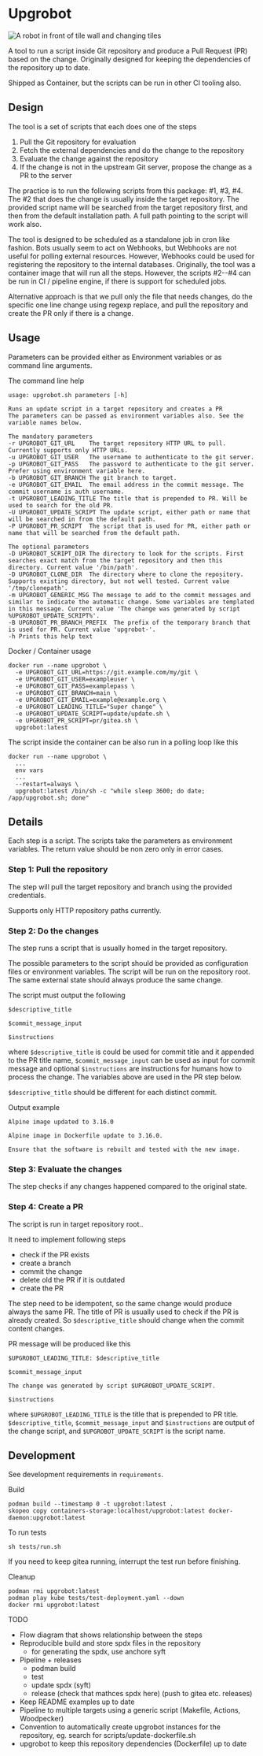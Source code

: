 Upgrobot
========

![A robot in front of tile wall and changing tiles](upgrobot.drawio.svg)

A tool to run a script inside Git repository and produce a Pull Request (PR) based on the change. Originally designed for keeping the dependencies of the repository up to date.

Shipped as Container, but the scripts can be run in other CI tooling also.

Design
------

The tool is a set of scripts that each does one of the steps

1. Pull the Git repository for evaluation
2. Fetch the external dependencies and do the change to the repository
3. Evaluate the change against the repository
4. If the change is not in the upstream Git server, propose the change as a PR to the server

The practice is to run the following scripts from this package: #1, #3, #4. The #2 that does the change is usually inside the target repository. The provided script name will be searched from the target repository first, and then from the default installation path. A full path pointing to the script will work also.

The tool is designed to be scheduled as a standalone job in cron like fashion. Bots usually seem to act on Webhooks, but Webhooks are not useful for polling external resources. However, Webhooks could be used for registering the repository to the internal databases. Originally, the tool was a container image that will run all the steps. However, the scripts #2--#4 can be run in CI / pipeline engine, if there is support for scheduled jobs.

Alternative approach is that we pull only the file that needs changes, do the specific one line change using regexp replace, and pull the repository and create the PR only if there is a change. 

Usage
-----

Parameters can be provided either as Environment variables or as command line arguments.

The command line help

    usage: upgrobot.sh parameters [-h]
    
    Runs an update script in a target repository and creates a PR
    The parameters can be passed as environment variables also. See the variable names below.
    
    The mandatory parameters
    -r UPGROBOT_GIT_URL    The target repository HTTP URL to pull. Currently supports only HTTP URLs.
    -u UPGROBOT_GIT_USER   The username to authenticate to the git server.
    -p UPGROBOT_GIT_PASS   The password to authenticate to the git server. Prefer using environment variable here.
    -b UPGROBOT_GIT_BRANCH The git branch to target.
    -e UPGROBOT_GIT_EMAIL  The email address in the commit message. The commit username is auth username.
    -t UPGROBOT_LEADING_TITLE The title that is prepended to PR. Will be used to search for the old PR.
    -U UPGROBOT_UPDATE_SCRIPT The update script, either path or name that will be searched in from the default path.
    -P UPGROBOT_PR_SCRIPT  The script that is used for PR, either path or name that will be searched from the default path.
    
    The optional parameters
    -D UPGROBOT_SCRIPT_DIR The directory to look for the scripts. First searches exact match from the target repository and then this directory. Current value '/bin/path'.
    -D UPGROBOT_CLONE_DIR  The directory where to clone the repository. Supports existing directory, but not well tested. Current value '/tmp/clonepath'.
    -m UPGROBOT_GENERIC_MSG The message to add to the commit messages and similar to indicate the automatic change. Some variables are templated in this message. Current value 'The change was generated by script %UPGROBOT_UPDATE_SCRIPT%'.
    -B UPGROBOT_PR_BRANCH_PREFIX  The prefix of the temporary branch that is used for PR. Current value 'upgrobot-'.
    -h Prints this help text

Docker / Container usage 

    docker run --name upgrobot \
      -e UPGROBOT_GIT_URL=https://git.example.com/my/git \
      -e UPGROBOT_GIT_USER=exampleuser \
      -e UPGROBOT_GIT_PASS=examplepass \
      -e UPGROBOT_GIT_BRANCH=main \
      -e UPGROBOT_GIT_EMAIL=example@example.org \
      -e UPGROBOT_LEADING_TITLE="Super change" \
      -e UPGROBOT_UPDATE_SCRIPT=update/update.sh \
      -e UPGROBOT_PR_SCRIPT=pr/gitea.sh \
      upgrobot:latest

The script inside the container can be also run in a polling loop like this

    docker run --name upgrobot \
      ...
      env vars
      ...
      --restart=always \
      upgrobot:latest /bin/sh -c "while sleep 3600; do date; /app/upgrobot.sh; done"

Details
-------

Each step is a script. The scripts take the parameters as environment variables. The return value should be non zero only in error cases.

### Step 1: Pull the repository

The step will pull the target repository and branch using the provided credentials.

Supports only HTTP repository paths currently.

### Step 2: Do the changes

The step runs a script that is usually homed in the target repository. 

The possible parameters to the script should be provided as configuration files or environment variables. The script will be run on the repository root. The same external state should always produce the same change. 

The script must output the following

    $descriptive_title

    $commit_message_input

    $instructions

where `$descriptive_title` is could be used for commit title and it appended to the PR title name, `$commit_message_input` can be used as input for commit message and optional `$instructions` are instructions for humans how to process the change. The variables above are used in the PR step below.

`$descriptive_title` should be different for each distinct commit.

Output example

    Alpine image updated to 3.16.0

    Alpine image in Dockerfile update to 3.16.0.

    Ensure that the software is rebuilt and tested with the new image.

### Step 3: Evaluate the changes 

The step checks if any changes happened compared to the original state.

### Step 4: Create a PR

The script is run in target repository root..

It need to implement following steps

- check if the PR exists
- create a branch
- commit the change
- delete old the PR if it is outdated
- create the PR

The step need to be idempotent, so the same change would produce always the same PR. The title of PR is usually used to check if the PR is already created. So `$descriptive_title` should change when the commit content changes.

PR message will be produced like this

    $UPGROBOT_LEADING_TITLE: $descriptive_title

    $commit_message_input

    The change was generated by script $UPGROBOT_UPDATE_SCRIPT.

    $instructions

where `$UPGROBOT_LEADING_TITLE` is the title that is prepended to PR title. `$descriptive_title`, `$commit_message_input` and `$instructions` are output of the change script, and `$UPGROBOT_UPDATE_SCRIPT` is the script name.

Development
-----------

See development requirements in `requirements`.

Build

    podman build --timestamp 0 -t upgrobot:latest .
    skopeo copy containers-storage:localhost/upgrobot:latest docker-daemon:upgrobot:latest

To run tests

    sh tests/run.sh

If you need to keep gitea running, interrupt the test run before finishing.

Cleanup

    podman rmi upgrobot:latest
    podman play kube tests/test-deployment.yaml --down
    docker rmi upgrobot:latest

TODO

- Flow diagram that shows relationship between the steps
- Reproducible build and store spdx files in the repository
  - for generating the spdx, use anchore syft
- Pipeline + releases
  - podman build
  - test
  - update spdx (syft)
  - release (check that mathces spdx here) (push to gitea etc. releases)
- Keep README examples up to date
- Pipeline to multiple targets using a generic script (Makefile, Actions, Woodpecker)
- Convention to automatically create upgrobot instances for the repository, eg. search for scripts/update-dockerfile.sh
- upgrobot to keep this repository dependencies (Dockerfile) up to date
